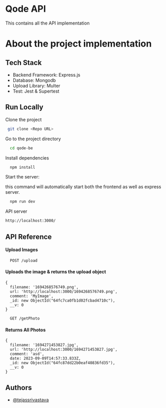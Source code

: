 # Qode API

This contains all the API implementation

# About the project implementation

## Tech Stack

- Backend Framework: Express.js
- Database: Mongodb
- Upload Library: Multer
- Test: Jest & Supertest

## Run Locally

Clone the project

```bash
 git clone <Repo URL>
```

Go to the project directory

```bash
  cd qode-be
```

Install dependencies

```bash
  npm install
```

Start the server:

this command will automatically start both the frontend as well as express server.

```bash
  npm run dev
```

API server

```bash
http://localhost:3000/
```


## API Reference

#### Upload Images

```http
  POST /upload
```


#### Uploads the image & returns the upload object


```
{
  filename: '1694268576749.png',
  url: 'http://localhost:3000/1694268576749.png',
  comment: 'MyImage',
  _id: new ObjectId("64fc7ca0fb1d02fcbad4710c"),
  __v: 0
}
```

```http
  GET /getPhoto
```


#### Returns All Photos

```
{
  filename: '1694271453827.jpg',
  url: 'http://localhost:3000/1694271453827.jpg',
  comment: 'asd',
  date: 2023-09-09T14:57:33.833Z,
  _id: new ObjectId("64fc87dd22b0eaf40836fd35"),
  __v: 0
}
```

## Authors

- [@tejassrivastava](https://www.github.com/tejassrivastava)
